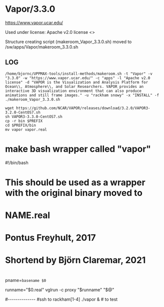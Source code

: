 Vapor/3.3.0
========================

<https://www.vapor.ucar.edu/>

Used under license:
Apache v2.0 license
<>

Structure creating script (makeroom_Vapor_3.3.0.sh) moved to /sw/apps/Vapor/makeroom_3.3.0.sh

LOG
---

    /home/bjornc/UPPMAX-tools/install-methods/makeroom.sh -t "Vapor" -v "3.3.0" -w "https://www.vapor.ucar.edu/" -c "apps" -l "Apache v2.0 license" -d "VAPOR is the Visualization and Analysis Platform for Ocean\\, Atmosphere\\, and Solar Researchers. VAPOR provides an interactive 3D visualization environment that can also produce animations and still frame images." -u "rackham snowy" -x "INSTALL" -f
    ./makeroom_Vapor_3.3.0.sh

    wget https://github.com/NCAR/VAPOR/releases/download/3.2.0/VAPOR3-3.2.0-CentOS7.sh
    sh VAPOR3-3.3.0-CentOS7.sh
    cp -r bin $PREFIX
    cd $PREFIX/bin
    mv vapor vapor.real
# make bash wrapper called "vapor"

#!/bin/bash
#
# This should be used as a wrapper with the original binary moved to
# NAME.real
#
# Pontus Freyhult, 2017
# Shortend by Björn Claremar, 2021
#
pname=`basename $0`

runname="$0.real"
  vglrun -c proxy "$runname" "$@"    
     
#--------------
#ssh to rackham[1-4]
     ./vapor &	# to test    

